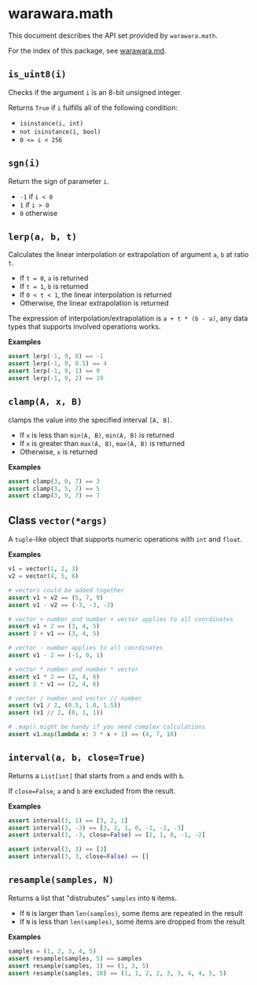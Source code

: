 # warawara.math

This document describes the API set provided by `warawara.math`.

For the index of this package, see [warawara.md](warawara.md).


## `is_uint8(i)`

Checks if the argument `i` is an 8-bit unsigned integer.

Returns `True` if `i` fulfills all of the following condition:

* `isinstance(i, int)`
* `not isinstance(i, bool)`
* `0 <= i < 256`


## `sgn(i)`

Return the sign of parameter `i`.

* `-1` if `i < 0`
* `1` if `i > 0`
* `0` otherwise


## `lerp(a, b, t)`

Calculates the linear interpolation or extrapolation of argument `a`, `b` at ratio `t`.

* If `t = 0`, `a` is returned
* If `t = 1`, `b` is returned
* If `0 < t < 1`, the linear interpolation is returned
* Otherwise, the linear extrapolation is returned

The expression of interpolation/extrapolation is `a + t * (b - a)`,
any data types that supports involved operations works.

__Examples__
```python
assert lerp(-1, 9, 0) == -1
assert lerp(-1, 9, 0.5) == 4
assert lerp(-1, 9, 1) == 9
assert lerp(-1, 9, 2) == 19
```


## `clamp(A, x, B)`

clamps the value into the specified interval `[A, B]`.

* If `x` is less than `min(A, B)`, `min(A, B)` is returned
* If `x` is greater than `max(A, B)`, `max(A, B)` is returned
* Otherwise, `x` is returned

__Examples__
```python
assert clamp(3, 0, 7) == 3
assert clamp(3, 5, 7) == 5
assert clamp(3, 9, 7) == 7
```


## Class `vector(*args)`

A `tuple`-like object that supports numeric operations with `int` and `float`.

__Examples__
```python
v1 = vector(1, 2, 3)
v2 = vector(4, 5, 6)

# vectors could be added together
assert v1 + v2 == (5, 7, 9)
assert v1 - v2 == (-3, -3, -3)

# vector + number and number + vector applies to all coordinates
assert v1 + 2 == (3, 4, 5)
assert 2 + v1 == (3, 4, 5)

# vector - number applies to all coordinates
assert v1 - 2 == (-1, 0, 1)

# vector * number and number * vector
assert v1 * 2 == (2, 4, 6)
assert 2 * v1 == (2, 4, 6)

# vector / number and vector // number
assert (v1 / 2, (0.5, 1.0, 1.5))
assert (v1 // 2, (0, 1, 1))

# .map() might be handy if you need complex calculations
assert v1.map(lambda x: 3 * x + 1) == (4, 7, 10)
```


## `interval(a, b, close=True)`

Returns a `List[int]` that starts from `a` and ends with `b`.

If `close=False`, `a` and `b` are excluded from the result.

__Examples__
```python
assert interval(3, 1) == [3, 2, 1]
assert interval(3, -3) == [3, 2, 1, 0, -1, -2, -3]
assert interval(3, -3, close=False) == [2, 1, 0, -1, -2]

assert interval(3, 3) == [3]
assert interval(3, 3, close=False) == []
```


## `resample(samples, N)`

Returns a list that "distrubutes" `samples` into `N` items.

* If `N` is larger than `len(samples)`, some items are repeated in the result
* If `N` is less than `len(samples)`, some items are dropped from the result

__Examples__
```python
samples = (1, 2, 3, 4, 5)
assert resample(samples, 5) == samples
assert resample(samples, 3) == (1, 3, 5)
assert resample(samples, 10) == (1, 1, 2, 2, 3, 3, 4, 4, 5, 5)
```
